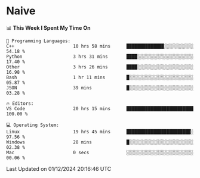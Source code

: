# Naive
<!-- ## 日拱一卒，功不唐捐 -->
<!-- [![GitHub Streak](https://streak-stats.demolab.com/?user=XiaoXKKK)](https://git.io/streak-stats) -->
<!--START_SECTION:waka-->
📊 **This Week I Spent My Time On** 

```text
💬 Programming Languages: 
C++                      10 hrs 58 mins      ██████████████░░░░░░░░░░░   54.18 % 
Python                   3 hrs 31 mins       ████░░░░░░░░░░░░░░░░░░░░░   17.40 % 
Other                    3 hrs 26 mins       ████░░░░░░░░░░░░░░░░░░░░░   16.98 % 
Bash                     1 hr 11 mins        █░░░░░░░░░░░░░░░░░░░░░░░░   05.87 % 
JSON                     39 mins             █░░░░░░░░░░░░░░░░░░░░░░░░   03.28 % 

🔥 Editors: 
VS Code                  20 hrs 15 mins      █████████████████████████   100.00 % 

💻 Operating System: 
Linux                    19 hrs 45 mins      ████████████████████████░   97.56 % 
Windows                  28 mins             █░░░░░░░░░░░░░░░░░░░░░░░░   02.38 % 
Mac                      0 secs              ░░░░░░░░░░░░░░░░░░░░░░░░░   00.06 % 
```


 Last Updated on 01/12/2024 20:16:46 UTC
<!--END_SECTION:waka-->
